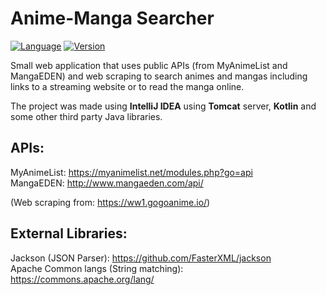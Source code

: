 # Anime-Manga Searcher

[![Language](https://img.shields.io/badge/Kotlin-1.1-green.svg)](http://kotlinlang.org/)
[![Version](https://img.shields.io/badge/version-v1.1-green.svg)](https://github.com/illescasDaniel/AnimeMangaSearcher/releases)

Small web application that uses public APIs (from MyAnimeList and MangaEDEN) and web scraping to search animes and mangas including links to a streaming website or to read the manga online.  

The project was made using **IntelliJ IDEA** using **Tomcat** server, **Kotlin** and some other third party Java libraries.  

APIs:
-----

MyAnimeList: https://myanimelist.net/modules.php?go=api  
MangaEDEN: http://www.mangaeden.com/api/

(Web scraping from: https://ww1.gogoanime.io/)


External Libraries:
----------

Jackson (JSON Parser): https://github.com/FasterXML/jackson  
Apache Common langs (String matching): https://commons.apache.org/lang/
